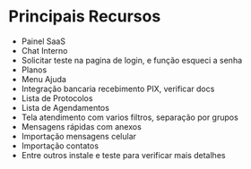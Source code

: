 # Principais Recursos
- Painel SaaS
- Chat Interno
- Solicitar teste na pagina de login, e função esqueci a senha
- Planos
- Menu Ajuda
- Integração bancaria recebimento PIX, verificar docs
- Lista de Protocolos
- Lista de Agendamentos
- Tela atendimento com varios filtros, separação por grupos
- Mensagens rápidas com anexos
- Importação mensagens celular
- Importação contatos
- Entre outros instale e teste para verificar mais detalhes